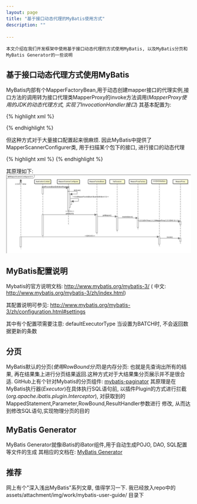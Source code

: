 ```yaml
---
layout: page
title: "基于接口动态代理的MyBatis使用方式"
description: ""

---
```


    本文介绍在我们开发框架中使用基于接口动态代理的方式使用MyBatis, 以及MyBatis分页和MyBatis Generator的一些说明
    
## 基于接口动态代理方式使用MyBatis
MyBatis内部有个MapperFactoryBean,用于动态创建mapper接口的代理实例,接口方法的调用转为接口代理类MapperProxy的invoke方法调用(*MapperProxy使用的JDK的动态代理方式, 实现了InvocationHandler接口*)
其基本配置为:

{% highlight xml %}
  <bean id="sqlSessionFactory" class="org.mybatis.spring.SqlSessionFactoryBean">
    <property name="dataSource" ref="dataSource"/>
    <!-- 自动扫描entity目录, 省掉Configuration.xml里的手工配置 -->
    <property name="typeAliasesPackage" value="cn.xyz.io.product.basic.entity"/>
    <!-- 指定MyBatis配置文件 -->
    <property name="configLocation" value="classpath:/mybatis/mybatis-config.xml"/>
    <property name="mapperLocations" value="classpath:/mybatis/xml/**/*.xml"/>
  </bean>

  <bean id="userMapper" class="org.mybatis.spring.mapper.MapperFactoryBean">
    <property name="mapperInterface" value="cn.xyz.io.product.basic.repository.mapper.CatalogMapper" />
    <property name="sqlSessionFactory" ref="sqlSessionFactory" />
  </bean>
{% endhighlight %}

但这种方式对于大量接口配置起来很麻烦. 因此MyBatis中提供了MapperScannerConfigurer类, 用于扫描某个包下的接口, 进行接口的动态代理

{% highlight xml %}
  <bean class="org.mybatis.spring.mapper.MapperScannerConfigurer">
    <!-- 基本包路径, 该路径下所有接口(不包括匿名的, 内部的接口) -->
    <property name="basePackage" value="cn.xyz.io.product.basic.repository"/>
    <!-- 扫描以此注解注解的接口 -->
    <property name="annotationClass" value="cn.xyz.chaos.orm.mybatis.MyBatisRepository"/>
    <property name="sqlSessionFactory" ref="sqlSessionFactory"/>
  </bean>
{% endhighlight %}

其原理如下:
![MapperScannerConfigurerDAO接口扫描](../assets/attachment/img/work/mybatis-user-guide/mapperscannerconfigurer-work-flow.png)

## MyBatis配置说明
Mybatis的官方说明文档: http://www.mybatis.org/mybatis-3/ ( 中文: http://www.mybatis.org/mybatis-3/zh/index.html)

其配置说明可参见: http://www.mybatis.org/mybatis-3/zh/configuration.html#settings

其中有个配置项需要注意: defaultExecutorType 当设置为BATCH时, 不会返回数据更新的条数

## 分页
MyBatis默认的分页(*使用RowBound分页*)是内存分页: 也就是先查询出所有的结果, 再在结果集上进行分页结果返回.这种方式对于大结果集分页展示并不是很合适.
GitHub上有个针对Mybatis的分页组件: [mybatis-paginator](https://github.com/miemiedev/mybatis-paginator "mybatis-paginator")
其原理是在MyBatis执行器(*Executor*)在具体执行SQL语句前, 以插件Plugin的方式进行拦截(*org.apache.ibatis.plugin.Interceptor*), 对获取到的MappedStatement,Parameter,RowBound,ResultHandler参数进行
修改, 从而达到修改SQL语句,实现物理分页的目的

## MyBatis Generator
MyBatis Generator就像iBatis的iBator组件,用于自动生成POJO, DAO, SQL配置等文件的生成
其相应的文档在: [MyBatis Generator](http://mbg.cndocs.tk "MyBatis Generator")

## 推荐
网上有个"深入浅出MyBatis"系列文章, 值得学习一下. 我已经放入repo中的 assets/attachment/img/work/mybatis-user-guide/ 目录下

